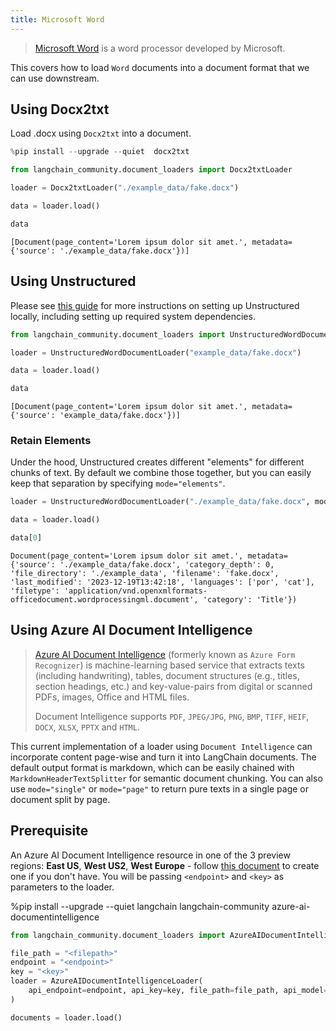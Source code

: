 ```yaml
---
title: Microsoft Word
---
```


>[Microsoft Word](https://www.microsoft.com/en-us/microsoft-365/word) is a word processor developed by Microsoft.

This covers how to load `Word` documents into a document format that we can use downstream.

## Using Docx2txt

Load .docx using `Docx2txt` into a document.

```python
%pip install --upgrade --quiet  docx2txt
```

```python
from langchain_community.document_loaders import Docx2txtLoader

loader = Docx2txtLoader("./example_data/fake.docx")

data = loader.load()

data
```

```output
[Document(page_content='Lorem ipsum dolor sit amet.', metadata={'source': './example_data/fake.docx'})]
```

## Using Unstructured

Please see [this guide](/oss/integrations/providers/unstructured/) for more instructions on setting up Unstructured locally, including setting up required system dependencies.

```python
from langchain_community.document_loaders import UnstructuredWordDocumentLoader

loader = UnstructuredWordDocumentLoader("example_data/fake.docx")

data = loader.load()

data
```

```output
[Document(page_content='Lorem ipsum dolor sit amet.', metadata={'source': 'example_data/fake.docx'})]
```

### Retain Elements

Under the hood, Unstructured creates different "elements" for different chunks of text. By default we combine those together, but you can easily keep that separation by specifying `mode="elements"`.

```python
loader = UnstructuredWordDocumentLoader("./example_data/fake.docx", mode="elements")

data = loader.load()

data[0]
```

```output
Document(page_content='Lorem ipsum dolor sit amet.', metadata={'source': './example_data/fake.docx', 'category_depth': 0, 'file_directory': './example_data', 'filename': 'fake.docx', 'last_modified': '2023-12-19T13:42:18', 'languages': ['por', 'cat'], 'filetype': 'application/vnd.openxmlformats-officedocument.wordprocessingml.document', 'category': 'Title'})
```

## Using Azure AI Document Intelligence

>[Azure AI Document Intelligence](https://aka.ms/doc-intelligence) (formerly known as `Azure Form Recognizer`) is machine-learning
>based service that extracts texts (including handwriting), tables, document structures (e.g., titles, section headings, etc.) and key-value-pairs from
>digital or scanned PDFs, images, Office and HTML files.
>
>Document Intelligence supports `PDF`, `JPEG/JPG`, `PNG`, `BMP`, `TIFF`, `HEIF`, `DOCX`, `XLSX`, `PPTX` and `HTML`.

This current implementation of a loader using `Document Intelligence` can incorporate content page-wise and turn it into LangChain documents. The default output format is markdown, which can be easily chained with `MarkdownHeaderTextSplitter` for semantic document chunking. You can also use `mode="single"` or `mode="page"` to return pure texts in a single page or document split by page.

## Prerequisite

An Azure AI Document Intelligence resource in one of the 3 preview regions: **East US**, **West US2**, **West Europe** - follow [this document](https://learn.microsoft.com/azure/ai-services/document-intelligence/create-document-intelligence-resource?view=doc-intel-4.0.0) to create one if you don't have. You will be passing `<endpoint>` and `<key>` as parameters to the loader.

%pip install --upgrade --quiet  langchain langchain-community azure-ai-documentintelligence

```python
from langchain_community.document_loaders import AzureAIDocumentIntelligenceLoader

file_path = "<filepath>"
endpoint = "<endpoint>"
key = "<key>"
loader = AzureAIDocumentIntelligenceLoader(
    api_endpoint=endpoint, api_key=key, file_path=file_path, api_model="prebuilt-layout"
)

documents = loader.load()
```
